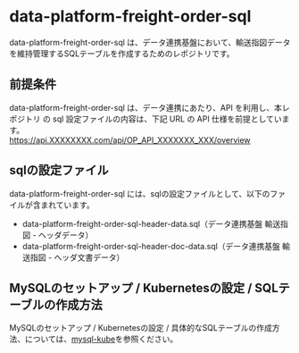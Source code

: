 # data-platform-freight-order-sql 

data-platform-freight-order-sql は、データ連携基盤において、輸送指図データを維持管理するSQLテーブルを作成するためのレポジトリです。  

## 前提条件  
data-platform-freight-order-sql は、データ連携にあたり、API を利用し、本レポジトリ の sql 設定ファイルの内容は、下記 URL の API 仕様を前提としています。  
https://api.XXXXXXXX.com/api/OP_API_XXXXXXX_XXX/overview   

## sqlの設定ファイル

data-platform-freight-order-sql には、sqlの設定ファイルとして、以下のファイルが含まれています。    

* data-platform-freight-order-sql-header-data.sql（データ連携基盤 輸送指図 - ヘッダデータ）
* data-platform-freight-order-sql-header-doc-data.sql（データ連携基盤 輸送指図 - ヘッダ文書データ）

## MySQLのセットアップ / Kubernetesの設定 / SQLテーブルの作成方法
MySQLのセットアップ / Kubernetesの設定 / 具体的なSQLテーブルの作成方法、については、[mysql-kube](https://github.com/latonaio/mysql-kube)を参照ください。  
